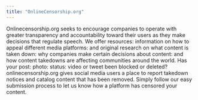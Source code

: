 ```yaml
---
title: "OnlineCensorship.org"
---
```


Onlinecensorship.org seeks to encourage companies to operate with greater transparency and accountability toward their users as they make decisions that regulate speech. We offer resources: information on how to appeal different media platforms: and original research on what content is taken down: why companies make certain decisions about content: and how content takedowns are affecting communities around the world. Has your post: photo: status: video or tweet been blocked or deleted?
onlinecensorship.org gives social media users a place to report takedown notices and catalog content that has been removed. Simply follow our easy submission process to let us know how a platform has censored your content. 

